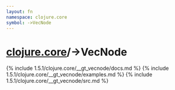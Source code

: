 ```yaml
---
layout: fn
namespace: clojure.core
symbol: ->VecNode
---
```


# [clojure.core](../)/->VecNode

{% include 1.5.1/clojure.core/__gt_vecnode/docs.md %}
{% include 1.5.1/clojure.core/__gt_vecnode/examples.md %}
{% include 1.5.1/clojure.core/__gt_vecnode/src.md %}

